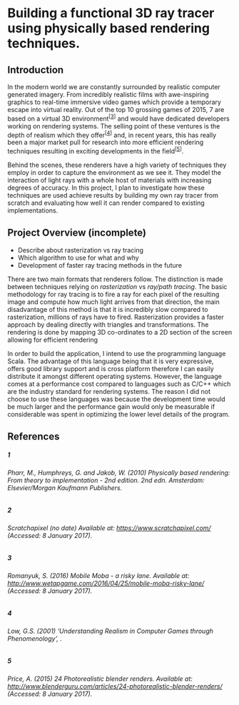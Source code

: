 # Building a functional 3D ray tracer using physically based rendering techniques.

## Introduction

In the modern world we are constantly surrounded by realistic computer generated imagery. From incredibly realistic films with awe-inspiring graphics to real-time immersive video games which provide a temporary escape into virtual reality. Out of the top 10 grossing games of 2015, 7 are based on a virtual 3D environment<sup>[[3](#3)]</sup> and would have dedicated developers working on rendering systems. The selling point of these ventures is the depth of realism which they offer<sup>[[4](#4)]</sup>  and, in recent years, this has really been a major market pull for research into more efficient rendering techniques resulting in exciting developments in the field<sup>[[5](#5)]</sup>.

Behind the scenes, these renderers have a high variety of techniques they employ in order to capture the environment as we see it. They model the interaction of light rays with a whole host of materials with increasing degrees of accuracy. In this project, I plan to investigate how these techniques are used achieve results by building my own ray tracer from scratch and evaluating how well it can render compared to existing implementations.

## Project Overview (incomplete)

- Describe about rasterization vs ray tracing
- Which algorithm to use for what and why
- Development of faster ray tracing methods in the future

There are two main formats that renderers follow. The distinction is made between techniques relying on _rasterization_ vs _ray/path tracing_. The basic methodology for ray tracing is to fire a ray for each pixel of the resulting image and compute how much light arrives from that direction, the main disadvantage of this method is that it is incredibly slow compared to rasterization, millions of rays have to fired. Rasterization provides a faster approach by dealing directly with triangles and transformations. The rendering is done by mapping 3D co-ordinates to a 2D section of the screen allowing for efficient rendering 

In order to build the application, I intend to use the programming language Scala. The advantage of this language being that it is very expressive, offers good library support and is cross platform therefore I can easily distribute it amongst different operating systems. However, the language comes at a performance cost compared to languages such as C/C++ which are the industry standard for rendering systems. The reason I did not choose to use these languages was because the development time would be much larger and the performance gain would only be measurable if considerable was spent in optimizing the lower level details of the program.

## References

##### 1 
###### Pharr, M., Humphreys, G. and Jakob, W. (2010) Physically based rendering: From theory to implementation - 2nd edition. 2nd edn. Amsterdam: Elsevier/Morgan Kaufmann Publishers.

##### 2 
###### Scratchapixel (no date) Available at: https://www.scratchapixel.com/ (Accessed: 8 January 2017).

##### 3
###### Romanyuk, S. (2016) Mobile Moba - a risky lane. Available at: http://www.wetapgame.com/2016/04/25/mobile-moba-risky-lane/ (Accessed: 8 January 2017).

##### 4
###### Low, G.S. (2001) ‘Understanding Realism in Computer Games through Phenomenology’, .

##### 5
###### Price, A. (2015) 24 Photorealistic blender renders. Available at: http://www.blenderguru.com/articles/24-photorealistic-blender-renders/ (Accessed: 8 January 2017).

